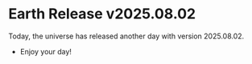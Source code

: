 # Earth Release v2025.08.02
Today, the universe has released another day with version 2025.08.02.
- Enjoy your day!
